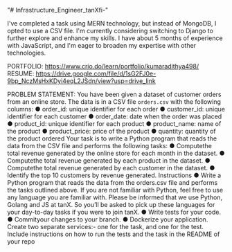 
"# Infrastructure_Engineer_tanXfi-" 

I've completed a task using MERN technology, but instead of MongoDB, I opted to use a CSV file. I'm currently considering switching to Django to further explore and enhance my skills. I have about 5 months of experience with JavaScript, and I'm eager to broaden my expertise with other technologies.

PORTFOLIO: https://www.crio.do/learn/portfolio/kumaradithya498/
RESUME: https://drive.google.com/file/d/1sG2FJ0e-9bp_NczMsHxKDyi4eqL2JSdn/view?usp=drive_link

PROBLEM STATEMENT:
 You have been given a dataset of customer orders from an online store. The data is in a
 CSV file `orders.csv` with the following columns:
 ● order_id: unique identifier for each order
 ● customer_id: unique identifier for each customer
 ● order_date: date when the order was placed
 ● product_id: unique identifier for each product
 ● product_name: name of the product
 ● product_price: price of the product
 ● quantity: quantity of the product ordered
 Your task is to write a Python program that reads the data from the CSV file and performs
 the following tasks:
 ● Computethe total revenue generated by the online store for each month in the dataset.
 ● Computethe total revenue generated by each product in the dataset.
 ● Computethe total revenue generated by each customer in the
 dataset.
 ● Identify the top 10 customers by revenue generated.
 Instructions
 ● Write a Python program that reads the data from the orders.csv file and performs the
 tasks outlined above. If you are not familiar with Python, feel free to use any
 language you are familiar with. Please be informed that we use Python, Golang and
 JS at tanX. So you’ll be asked to pick up these languages for your day-to-day tasks if
 you were to join tanX.
 ● Write tests for your code.
 ● Commityour changes to your branch.
 ● Dockerize your application. Create two separate services:- one for the task, and one
 for the test. Include instructions on how to run the tests and the task in the README
 of your repo
